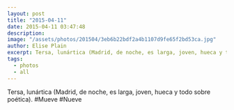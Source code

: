 ```yaml
---
layout: post
title: "2015-04-11"
date: 2015-04-11 03:47:48
description: 
image: "/assets/photos/201504/3eb6b22bdf2a4b1107d9fe65f2bd53ca.jpg"
author: Elise Plain
excerpt: Tersa, lunártica (Madrid, de noche, es larga, joven, hueca y todo sobre poética). #Mueve #Nueve
tags: 
  - photos
  - all
---
```


Tersa, lunártica (Madrid, de noche, es larga, joven, hueca y todo sobre poética). #Mueve #Nueve
<p></p>
